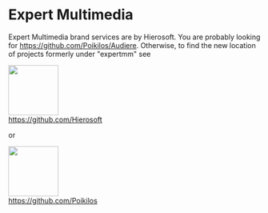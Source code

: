 # Expert Multimedia
Expert Multimedia brand services are by Hierosoft. You are probably looking for https://github.com/Poikilos/Audiere. Otherwise, to find the new location of projects formerly under "expertmm" see

<a href="https://github.com/Hierosoft"><img src="https://avatars.githubusercontent.com/u/104289764?s=200&v=4" width="100" height="100"></a>\
https://github.com/Hierosoft

or

<a href="https://github.com/Poikilos"><img src="https://avatars.githubusercontent.com/u/7557867?v=4" width="100" height="100"></a>\
https://github.com/Poikilos
